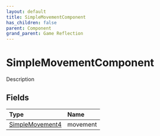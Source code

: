 ```yaml
---
layout: default
title: SimpleMovementComponent
has_children: false
parent: Component
grand_parent: Game Reflection
---
```

# SimpleMovementComponent
Description 

## Fields

| Type | Name |
|:----------|:--------------|
| [SimpleMovement4](/riftbreaker-wiki/docs/game-reflection/components/simple_movement4/) | movement |

